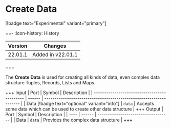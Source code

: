 # Create Data

[!badge text="Experimental" variant="primary"]

==- :icon-history: History

| Version | Changes           |
| ------- | ----------------- |
| 22.01.1 | Added in v22.01.1 |

===

The **Create Data** is used for creating all kinds of data, even complex data structure Tuples, Records, Lists and Maps.

+++ Input
| Port                                         | Symbol | Description                                                        |
| -------------------------------------------- | ------ | ------------------------------------------------------------------ |
| Data [!badge text="optional" variant="info"] | `data` | Accepts some data which can be used to create other data structure |
+++ Output
| Port | Symbol | Description                         |
| ---- | ------ | ----------------------------------- |
| Data | `data` | Provides the complex data structure |
+++